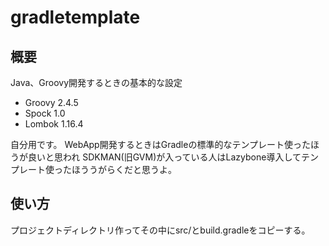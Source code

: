 # gradletemplate

## 概要
Java、Groovy開発するときの基本的な設定

* Groovy 2.4.5
* Spock 1.0
* Lombok 1.16.4

自分用です。
WebApp開発するときはGradleの標準的なテンプレート使ったほうが良いと思われ
SDKMAN(旧GVM)が入っている人はLazybone導入してテンプレート使ったほううがらくだと思うよ。

## 使い方
プロジェクトディレクトリ作ってその中にsrc/とbuild.gradleをコピーする。